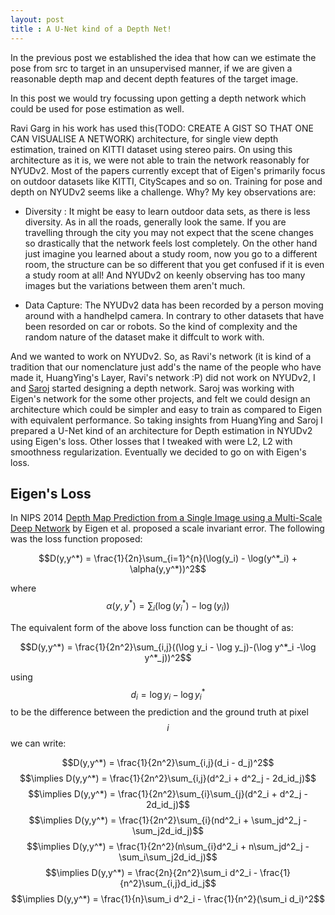 ```yaml
---
layout: post
title : A U-Net kind of a Depth Net!
---
```


<script type="text/javascript" async
  src="https://cdn.mathjax.org/mathjax/latest/MathJax.js?config=TeX-MML-AM_CHTML">
</script>

In the previous post we established the idea that how can we estimate the pose from src to target in an unsupervised manner, if we are given a reasonable depth map and decent depth features of the target image. 

In this post we would try focussing upon getting a depth network which could be used for pose estimation as well. 

Ravi Garg in his work has used this(TODO: CREATE A GIST SO THAT ONE CAN VISUALISE A NETWORK) architecture, for single view depth estimation, trained on KITTI dataset using stereo pairs. On using this architecture as it is, we were not able to train the network reasonably for NYUDv2. Most of the papers currently except that of Eigen's primarily focus on outdoor datasets like KITTI, CityScapes and so on. Training for pose and depth on NYUDv2 seems like a challenge. Why? My key observations are: 

- Diversity : It might be easy to learn outdoor data sets, as there is less diversity. As in all the roads, generally look the same. If you are travelling through the city you may not expect that the scene changes so drastically that the network feels lost completely. On the other hand just imagine you learned about a study room, now you go to a different room, the structure can be so different that you get confused if it is even a study room at all! And NYUDv2 on keenly observing has too many images but the variations between them aren't much. 

- Data Capture: The NYUDv2 data has been recorded by a person moving around with a handhelpd camera. In contrary to other datasets that have been resorded on car or robots. So the kind of complexity and the random nature of the dataset make it diffcult to work with. 

And we wanted to work on NYUDv2. So, as Ravi's network (it is kind of a tradition that our nomenclature just add's the name of the people who have made it, HuangYing's Layer, Ravi's network :P) did not work on NYUDv2, I and [Saroj](https://www.roboticvision.org/rv_person/saroj-weerasekera/) started designing a depth network. Saroj was working with Eigen's network for the some other projects, and felt we could design an architecture which could be simpler and easy to train as compared to Eigen with equivalent performance. So taking insights from HuangYing and Saroj I prepared a U-Net kind of an architecture for Depth estimation in NYUDv2 using Eigen's loss. Other losses that I tweaked with were L2, L2 with smoothness regularization. Eventually we decided to go on with Eigen's loss. 

## Eigen's Loss 

In NIPS 2014 [Depth Map Prediction from a Single Image using a Multi-Scale Deep Network](https://papers.nips.cc/paper/5539-depth-map-prediction-from-a-single-image-using-a-multi-scale-deep-network.pdf) by Eigen et al. proposed a scale invariant error. The following was the loss function proposed:    

$$D(y,y^*) = \frac{1}{2n}\sum_{i=1}^{n}(\log(y_i) - \log(y^*_i) + \alpha(y,y^*))^2$$

where $$\alpha(y,y^*) = \sum_i(\log(y^*_i) - \log(y_i))$$

The equivalent form of the above loss function can be thought of as: 

$$D(y,y^*) = \frac{1}{2n^2}\sum_{i,j}((\log y_i - \log y_j)-(\log y^*_i -\log y^*_j))^2$$

using $$d_i = \log y_i - \log y^*_i$$ to be the difference between the prediction and the ground truth at pixel $$i$$ we can write:


$$D(y,y^*) = \frac{1}{2n^2}\sum_{i,j}(d_i - d_j)^2$$
$$\implies D(y,y^*) = \frac{1}{2n^2}\sum_{i,j}(d^2_i + d^2_j - 2d_id_j)$$
$$\implies D(y,y^*) = \frac{1}{2n^2}\sum_{i}\sum_{j}(d^2_i + d^2_j - 2d_id_j)$$
$$\implies D(y,y^*) = \frac{1}{2n^2}\sum_{i}(nd^2_i + \sum_jd^2_j - \sum_j2d_id_j)$$
$$\implies D(y,y^*) = \frac{1}{2n^2}(n\sum_{i}d^2_i + n\sum_jd^2_j - \sum_i\sum_j2d_id_j)$$
$$\implies D(y,y^*) = \frac{2n}{2n^2}\sum_i d^2_i - \frac{1}{n^2}\sum_{i,j}d_id_j$$
$$\implies D(y,y^*) = \frac{1}{n}\sum_i d^2_i - \frac{1}{n^2}(\sum_i d_i)^2$$





